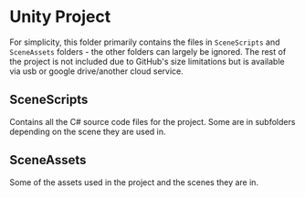 # Unity Project

For simplicity, this folder primarily contains the files in `SceneScripts` and `SceneAssets` folders - the other folders can largely be ignored. The rest of the project is not included due to GitHub's size limitations but is available via usb or google drive/another cloud service.

## SceneScripts
Contains all the C# source code files for the project. Some are in subfolders depending on the scene they are used in.

## SceneAssets
Some of the assets used in the project and the scenes they are in.